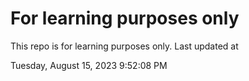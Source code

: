 # For learning purposes only
This repo is for learning purposes only.
Last updated at

Tuesday, August 15, 2023 9:52:08 PM

